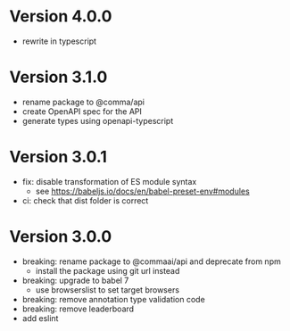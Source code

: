 Version 4.0.0
=============
* rewrite in typescript

Version 3.1.0
=============
* rename package to @comma/api
* create OpenAPI spec for the API
* generate types using openapi-typescript

Version 3.0.1
=============
* fix: disable transformation of ES module syntax
    * see https://babeljs.io/docs/en/babel-preset-env#modules
* ci: check that dist folder is correct

Version 3.0.0
=============
* breaking: rename package to @commaai/api and deprecate from npm
    * install the package using git url instead
* breaking: upgrade to babel 7
    * use browserslist to set target browsers
* breaking: remove annotation type validation code
* breaking: remove leaderboard
* add eslint
